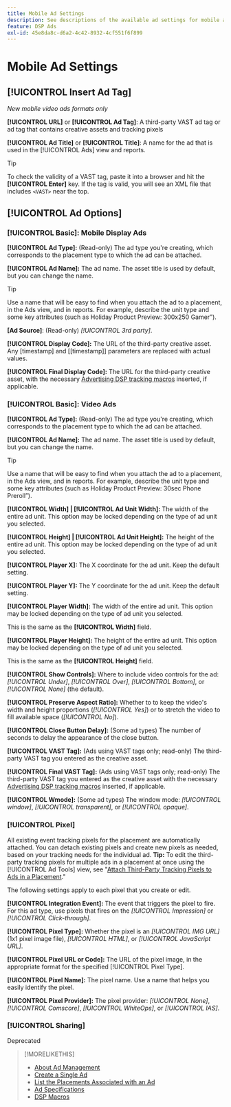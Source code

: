 ```yaml
---
title: Mobile Ad Settings
description: See descriptions of the available ad settings for mobile ads.
feature: DSP Ads
exl-id: 45e8da8c-d6a2-4c42-8932-4cf551f6f899
---
```

# Mobile Ad Settings

## [!UICONTROL Insert Ad Tag]

*New mobile video ads formats only*

**[!UICONTROL URL]** or **[!UICONTROL Ad Tag]**: A third-party VAST ad tag or ad tag that contains creative assets and tracking pixels

**[!UICONTROL Ad Title]** or **[!UICONTROL Title]**: A name for the ad that is used in the [!UICONTROL Ads] view and reports.

>[!TIP]
>
> To check the validity of a VAST tag, paste it into a browser and hit the **[!UICONTROL Enter]** key. If the tag is valid, you will see an XML file that includes `<VAST>` near the top.

## [!UICONTROL Ad Options]

### [!UICONTROL Basic]: Mobile Display Ads

**[!UICONTROL Ad Type]:** (Read-only) The ad type you're creating, which corresponds to the placement type to which the ad can be attached.

**[!UICONTROL Ad Name]:** The ad name. The asset title is used by default, but you can change the name.

>[!TIP]
>
> Use a name that will be easy to find when you attach the ad to a placement, in the Ads view, and in reports. For example, describe the unit type and some key attributes (such as Holiday Product Preview: 300x250 Gamer”).

**\[Ad Source\]**: (Read-only) *[!UICONTROL 3rd party]*.

**[!UICONTROL Display Code]:** The URL of the third-party creative asset. Any [timestamp] and [[timestamp]] parameters are replaced with actual values.

**[!UICONTROL Final Display Code]:** The URL for the third-party creative asset, with the necessary [Advertising DSP tracking macros](/help/dsp/campaign-management/macros.md) inserted, if applicable.

### [!UICONTROL Basic]: Video Ads

**[!UICONTROL Ad Type]:** (Read-only) The ad type you're creating, which corresponds to the placement type to which the ad can be attached.

**[!UICONTROL Ad Name]:** The ad name. The asset title is used by default, but you can change the name.

>[!TIP]
>
> Use a name that will be easy to find when you attach the ad to a placement, in the Ads view, and in reports. For example, describe the unit type and some key attributes (such as Holiday Product Preview: 30sec Phone Preroll”).

**[!UICONTROL Width] | [!UICONTROL Ad Unit Width]:** The width of the entire ad unit. This option may be locked depending on the type of ad unit you selected.

**[!UICONTROL Height] | [!UICONTROL Ad Unit Height]:** The height of the entire ad unit. This option may be locked depending on the type of ad unit you selected.

**[!UICONTROL Player X]:** The X coordinate for the ad unit. Keep the default setting.

**[!UICONTROL Player Y]:** The Y coordinate for the ad unit. Keep the default setting.

**[!UICONTROL Player Width]:** The width of the entire ad unit. This option may be locked depending on the type of ad unit you selected.

This is the same as the **[!UICONTROL Width]** field.

**[!UICONTROL Player Height]:** The height of the entire ad unit. This option may be locked depending on the type of ad unit you selected.

This is the same as the **[!UICONTROL Height]** field.

**[!UICONTROL Show Controls]:** Where to include video controls for the ad: *[!UICONTROL Under]*, *[!UICONTROL Over]*, *[!UICONTROL Bottom]*, or *[!UICONTROL None]* (the default).

**[!UICONTROL Preserve Aspect Ratio]:** Whether to to keep the video's width and height proportions (*[!UICONTROL Yes]*) or to stretch the video to fill available space (*[!UICONTROL No]*).

**[!UICONTROL Close Button Delay]:** (Some ad types) The number of seconds to delay the appearance of the close button.

**[!UICONTROL VAST Tag]:** (Ads using VAST tags only; read-only) The third-party VAST tag you entered as the creative asset.

**[!UICONTROL Final VAST Tag]:** (Ads using VAST tags only; read-only) The third-party VAST tag you entered as the creative asset with the necessary [Advertising DSP tracking macros](/help/dsp/campaign-management/macros.md) inserted, if applicable.

**[!UICONTROL Wmode]:** (Some ad types) The window mode: *[!UICONTROL window]*, *[!UICONTROL transparent]*, or *[!UICONTROL opaque]*.

### [!UICONTROL Pixel]

All existing event tracking pixels for the placement are automatically attached. You can detach existing pixels and create new pixels as needed, based on your tracking needs for the individual ad. **Tip:** To edit the third-party tracking pixels for multiple ads in a placement at once using the [!UICONTROL Ad Tools] view, see "[Attach Third-Party Tracking Pixels to Ads in a Placement](/help/dsp/campaign-management/ads/ad-pixel-attach-detach.md#attach-pixels-ads)."

The following settings apply to each pixel that you create or edit.

**[!UICONTROL Integration Event]:** The event that triggers the pixel to fire. For this ad type, use pixels that fires on the *[!UICONTROL Impression]* or *[!UICONTROL Click-through]*.

**[!UICONTROL Pixel Type]:** Whether the pixel is an *[!UICONTROL IMG URL]* (1x1 pixel image file), *[!UICONTROL HTML]*, or *[!UICONTROL JavaScript URL]*.

**[!UICONTROL Pixel URL or Code]:** The URL of the pixel image, in the appropriate format for the specified [!UICONTROL Pixel Type].

**[!UICONTROL Pixel Name]:** The pixel name. Use a name that helps you easily identify the pixel.

**[!UICONTROL Pixel Provider]:** The pixel provider: *[!UICONTROL None]*, *[!UICONTROL Comscore]*, *[!UICONTROL WhiteOps]*, or *[!UICONTROL IAS]*.

### [!UICONTROL Sharing]

Deprecated

>[!MORELIKETHIS]
>
>* [About Ad Management](ad-about.md)
>* [Create a Single Ad](ad-create.md)
>* [List the Placements Associated with an Ad](/help/dsp/campaign-management/ads/ad-list-placements.md)
>* [Ad Specifications](ad-specs.md)
>* [DSP Macros](/help/dsp/campaign-management/macros.md)
